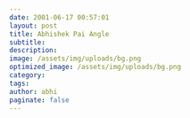 ```yaml
---
date: 2001-06-17 00:57:01
layout: post
title: Abhishek Pai Angle
subtitle: 
description:
image: /assets/img/uploads/bg.png
optimized_image: /assets/img/uploads/bg.png
category:
tags:
author: abhi
paginate: false
---
```

